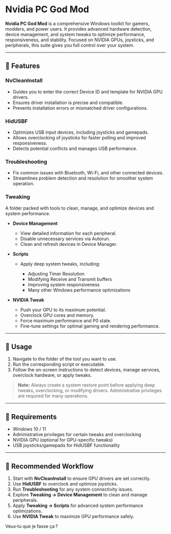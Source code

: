 # Nvidia PC God Mod

**Nvidia PC God Mod** is a comprehensive Windows toolkit for gamers, modders, and power users. It provides advanced hardware detection, device management, and system tweaks to optimize performance, responsiveness, and stability. Focused on NVIDIA GPUs, joysticks, and peripherals, this suite gives you full control over your system.

---

## 🔹 Features

### **NvCleanInstall**

* Guides you to enter the correct Device ID and template for NVIDIA GPU drivers.
* Ensures driver installation is precise and compatible.
* Prevents installation errors or mismatched driver configurations.

### **HidUSBF**

* Optimizes USB input devices, including joysticks and gamepads.
* Allows overclocking of joysticks for faster polling and improved responsiveness.
* Detects potential conflicts and manages USB performance.

### **Troubleshooting**

* Fix common issues with Bluetooth, Wi-Fi, and other connected devices.
* Streamlines problem detection and resolution for smoother system operation.

### **Tweaking**

A folder packed with tools to clean, manage, and optimize devices and system performance.

* **Device Management**

  * View detailed information for each peripheral.
  * Disable unnecessary services via Autorun.
  * Clean and refresh devices in Device Manager.

* **Scripts**

  * Apply deep system tweaks, including:

    * Adjusting Timer Resolution
    * Modifying Receive and Transmit buffers
    * Improving system responsiveness
    * Many other Windows performance optimizations

* **NVIDIA Tweak**

  * Push your GPU to its maximum potential.
  * Overclock GPU cores and memory.
  * Force maximum performance and P0 state.
  * Fine-tune settings for optimal gaming and rendering performance.

---

## 🔹 Usage

1. Navigate to the folder of the tool you want to use.
2. Run the corresponding script or executable.
3. Follow the on-screen instructions to detect devices, manage services, overclock hardware, or apply tweaks.

> **Note:** Always create a system restore point before applying deep tweaks, overclocking, or modifying drivers. Administrative privileges are required for many operations.

---

## 🔹 Requirements

* Windows 10 / 11
* Administrative privileges for certain tweaks and overclocking
* NVIDIA GPU (optional for GPU-specific tweaks)
* USB joysticks/gamepads for HidUSBF functionality

---

## 🔹 Recommended Workflow

1. Start with **NvCleanInstall** to ensure GPU drivers are set correctly.
2. Use **HidUSBF** to overclock and optimize joysticks.
3. Run **Troubleshooting** for any system connectivity issues.
4. Explore **Tweaking → Device Management** to clean and manage peripherals.
5. Apply **Tweaking → Scripts** for advanced system performance optimizations.
6. Use **NVIDIA Tweak** to maximize GPU performance safely.



Veux‑tu que je fasse ça ?

